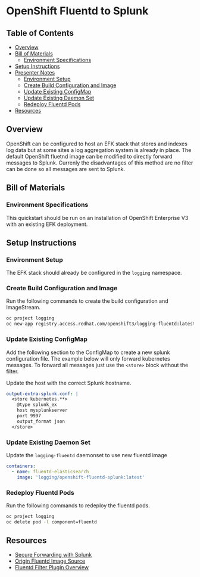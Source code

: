 # OpenShift Fluentd to Splunk

## Table of Contents

* [Overview](#overview)
* [Bill of Materials](#bill-of-materials)
    * [Environment Specifications](#environment-specifications)
* [Setup Instructions](#setup-instructions)
* [Presenter Notes](#presenter-notes)
    * [Environment Setup](#environment-setup)
    * [Create Build Configuration and Image](#create-build-configuration-and-image)
    * [Update Existing ConfigMap](#update-existing-configmap)
    * [Update Existing Daemon Set](#update-existing-daemon-set)
    * [Redeploy Fluentd Pods](#redeploy-fluentd-pods)
* [Resources](#resources)


## Overview
OpenShift can be configured to host an EFK stack that stores and indexes log data but at some sites a log aggregation system is already in place. The default OpenShift fluetnd image can be modified to directly forward messages to Splunk.  Currenly the disadvantages of this method are no filter can be done so all messages are sent to Splunk.  

## Bill of Materials

### Environment Specifications

This quickstart should be run on an installation of OpenShift Enterprise V3 with an existing EFK deployment.

## Setup Instructions

### Environment Setup

The EFK stack should already be configured in the `logging` namespace.

### Create Build Configuration and Image

Run the following commands to create the build configuration and ImageStream.
```bash
oc project logging
oc new-app registry.access.redhat.com/openshift3/logging-fluentd:latest~https://github.com/themoosman/openshift-fluentd-splunk.git
```


### Update Existing ConfigMap

Add the following section to the ConfigMap to create a new splunk configuration file.  The example below will only forward kubernetes messages.  To forward all messages just use the `<store>` block without the filter.  

Update the host with the correct Splunk hostname.

```yaml
output-extra-splunk.conf: |
  <store kubernetes.**>
    @type splunk_ex
    host mysplunkserver
    port 9997
    output_format json
  </store>
```

### Update Existing Daemon Set

Update the `logging-fluentd` daemonset to use new fluentd image
```yaml
containers:
  - name: fluentd-elasticsearch
    image: 'logging/openshift-fluentd-splunk:latest'
```

### Redeploy Fluentd Pods

Run the following commands to redeploy the fluentd pods.
```bash
oc project logging
oc delete pod -l component=fluentd
```

## Resources
* [Secure Forwarding with Splunk](https://playbooks-rhtconsulting.rhcloud.com/playbooks/operationalizing/secure-forward-splunk.html)
* [Origin Fluentd Image Source](https://github.com/openshift/origin-aggregated-logging/blob/master/fluentd/Dockerfile)
* [Fluentd Filter Plugin Overview](http://docs.fluentd.org/v0.12/articles/filter-plugin-overview)
